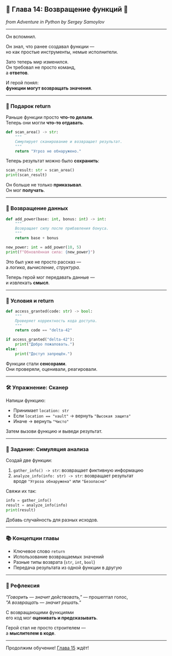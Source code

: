 ## 🔧 Глава 14: Возвращение функций 🔁  
*from Adventure in Python by Sergey Samoylov*

---

Он вспомнил.

Он знал, что ранее создавал функции —  
но как простые инструменты, немые исполнители.

Зато теперь мир изменился.  
Он требовал не просто команд,  
а **ответов**.

И герой понял:  
**функции могут возвращать значения**.

---

### 🎁 Подарок return

Раньше функции просто **что-то делали**.  
Теперь они могли **что-то отдавать**.

```python
def scan_area() -> str:
    """
    Симулирует сканирование и возвращает результат.
    """
    return "Угроз не обнаружено."
```

Теперь результат можно было **сохранить**:

```python
scan_result: str = scan_area()
print(scan_result)
```

Он больше не только **приказывал**.  
Он мог **получать**.

---

### 🧮 Возвращение данных

```python
def add_power(base: int, bonus: int) -> int:
    """
    Возвращает силу после прибавления бонуса.
    """
    return base + bonus

new_power: int = add_power(10, 5)
print(f"Обновлённая сила: {new_power}")
```

Это был уже не просто рассказ —  
а *логика*, *вычисление*, *структура*.

Теперь герой мог передавать данные —  
и извлекать **смысл**.

---

### 🔀 Условия и return

```python
def access_granted(code: str) -> bool:
    """
    Проверяет корректность кода доступа.
    """
    return code == "delta-42"

if access_granted("delta-42"):
    print("Добро пожаловать.")
else:
    print("Доступ запрещён.")
```

Функции стали **сенсорами**.  
Они проверяли, оценивали, реагировали.

---

### 🛠️ Упражнение: Сканер

Напиши функцию:

- Принимает `location: str`
- Если `location == "vault"` → вернуть `"Высокая защита"`
- Иначе → вернуть `"Чисто"`

Затем вызови функцию и выведи результат.

---

### 🎯 Задание: Симуляция анализа

Создай две функции:

1. `gather_info() -> str`: возвращает фиктивную информацию  
2. `analyze_info(info: str) -> str`: возвращает результат  
   вроде `"Угроза обнаружена"` или `"Безопасно"`

Свяжи их так:

```python
info = gather_info()
result = analyze_info(info)
print(result)
```

Добавь случайность для разных исходов.

---

### 📚 Концепции главы

- Ключевое слово `return`
- Использование возвращаемых значений
- Разные типы возврата (`str`, `int`, `bool`)
- Передача результата из одной функции в другую

---

### 🧠 Рефлексия

*"Говорить — значит действовать,"* — прошептал голос,  
*"А возвращать — значит решать."*

С возвращающими функциями  
его код мог **оценивать и предсказывать**.

Герой стал не просто строителем —  
а **мыслителем в коде**.

---

Продолжим обучение! [Глава 15](Chapter_15.md) ждёт!
